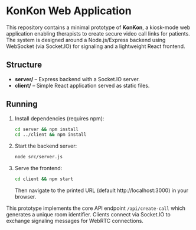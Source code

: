 # KonKon Web Application

This repository contains a minimal prototype of **KonKon**, a kiosk-mode web application enabling therapists to create secure video call links for patients. The system is designed around a Node.js/Express backend using WebSocket (via Socket.IO) for signaling and a lightweight React frontend.

## Structure

- **server/** – Express backend with a Socket.IO server.
- **client/** – Simple React application served as static files.

## Running

1. Install dependencies (requires npm):
   ```bash
   cd server && npm install
   cd ../client && npm install
   ```
2. Start the backend server:
   ```bash
   node src/server.js
   ```
3. Serve the frontend:
   ```bash
   cd client && npm start
   ```
   Then navigate to the printed URL (default http://localhost:3000) in your browser.

This prototype implements the core API endpoint `/api/create-call` which generates a unique room identifier. Clients connect via Socket.IO to exchange signaling messages for WebRTC connections.
